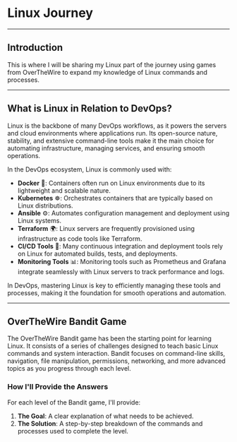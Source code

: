 # Linux Journey

---

## Introduction

This is where I will be sharing my Linux part of the journey using games from OverTheWire to expand my knowledge of Linux commands and processes.

---

## What is Linux in Relation to DevOps?

Linux is the backbone of many DevOps workflows, as it powers the servers and cloud environments where applications run. Its open-source nature, stability, and extensive command-line tools make it the main choice for automating infrastructure, managing services, and ensuring smooth operations.

In the DevOps ecosystem, Linux is commonly used with:

- **Docker** 🐳: Containers often run on Linux environments due to its lightweight and scalable nature.
- **Kubernetes** ☸️: Orchestrates containers that are typically based on Linux distributions.
- **Ansible** ⚙️: Automates configuration management and deployment using Linux systems.
- **Terraform** 🌍: Linux servers are frequently provisioned using infrastructure as code tools like Terraform.
- **CI/CD Tools** 🔄: Many continuous integration and deployment tools rely on Linux for automated builds, tests, and deployments.
- **Monitoring Tools** 📊: Monitoring tools such as Prometheus and Grafana integrate seamlessly with Linux servers to track performance and logs.

In DevOps, mastering Linux is key to efficiently managing these tools and processes, making it the foundation for smooth operations and automation.

---

## OverTheWire Bandit Game

The OverTheWire Bandit game has been the starting point for learning Linux. It consists of a series of challenges designed to teach basic Linux commands and system interaction. Bandit focuses on command-line skills, navigation, file manipulation, permissions, networking, and more advanced topics as you progress through each level.

### How I'll Provide the Answers

For each level of the Bandit game, I'll provide:

1. **The Goal**: A clear explanation of what needs to be achieved.
2. **The Solution**: A step-by-step breakdown of the commands and processes used to complete the level.
